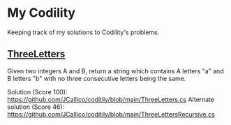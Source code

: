 # My Codility
Keeping track of my solutions to Codility's problems.

## [ThreeLetters](https://app.codility.com/programmers/trainings/5/three_letters/)
Given two integers A and B, return a string which contains A letters "a" and B letters "b" with no three consecutive letters being the same.

Solution (Score 100): https://github.com/JCallico/coditily/blob/main/ThreeLetters.cs
Alternate solution (Score 46): https://github.com/JCallico/coditily/blob/main/ThreeLettersRecursive.cs

